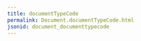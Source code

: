 ```yaml
---
title: documentTypeCode
permalink: Document.documentTypeCode.html
jsonid: document_documenttypecode
---
```

